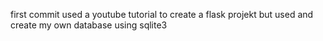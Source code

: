 first commit used a youtube tutorial to create a flask projekt but used and create my own database using sqlite3
